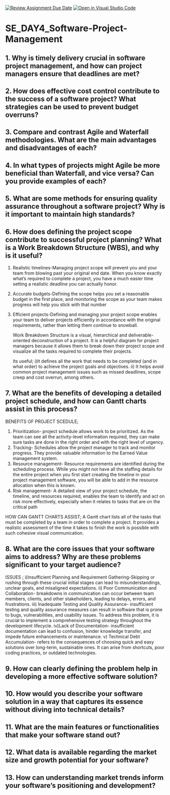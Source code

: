 [![Review Assignment Due Date](https://classroom.github.com/assets/deadline-readme-button-22041afd0340ce965d47ae6ef1cefeee28c7c493a6346c4f15d667ab976d596c.svg)](https://classroom.github.com/a/9pw6JKcu)
[![Open in Visual Studio Code](https://classroom.github.com/assets/open-in-vscode-2e0aaae1b6195c2367325f4f02e2d04e9abb55f0b24a779b69b11b9e10269abc.svg)](https://classroom.github.com/online_ide?assignment_repo_id=15648623&assignment_repo_type=AssignmentRepo)
# SE_DAY4_Software-Project-Management
## 1. Why is timely delivery crucial in software project management, and how can project managers ensure that deadlines are met?
## 2. How does effective cost control contribute to the success of a software project? What strategies can be used to prevent budget overruns?
## 3. Compare and contrast Agile and Waterfall methodologies. What are the main advantages and disadvantages of each?
## 4. In what types of projects might Agile be more beneficial than Waterfall, and vice versa? Can you provide examples of each?
## 5. What are some methods for ensuring quality assurance throughout a software project? Why is it important to maintain high standards?
## 6. How does defining the project scope contribute to successful project planning? What is a Work Breakdown Structure (WBS), and why is it useful?

1) Realistic timelines-Managing project scope will prevent you and your team from blowing past your original end date. When you know exactly what’s required to complete a project, you have a much easier time setting a realistic deadline you can actually honor.
2) Accurate budgets-Defining the scope helps you set a reasonable budget in the first place, and monitoring the scope as your team makes progress will help you stick with that number
3) Efficient projects-Defining and managing your project scope enables your team to deliver projects efficiently in accordance with the original requirements, rather than letting them continue to snowball.

   Work Breakdown Structure  is a visual, hierarchical and deliverable-oriented deconstruction of a project. It is a helpful diagram for project managers because it allows them to break down their project scope and visualize all the tasks required to complete their projects.

   Its useful;
   i)It defines all the work that needs to be completed (and in what order) to achieve the project goals and objectives.
   ii) It helps avoid common project management issues such as missed deadlines, scope creep and cost overrun, among others.
   
   
   



## 7. What are the benefits of developing a detailed project schedule, and how can Gantt charts assist in this process?

BENEFITS OF PROJECT SCEDULE;
  1) Prioritization-  project schedule allows work to be prioritized. As the team can see all the activity-level information required, they can make sure tasks are done in the right order and with the right level of urgency.
  2) Tracking- Schedules allow the project manager to track and monitor progress. They provide valuable information to the Earned Value management system.
  3) Resource management- Resource requirements are identified during the scheduling process. While you might not have all the staffing details for the entire project when you first start creating the timeline in your project management software, you will be able to add in the resource allocation when this is known.
  4) Risk management- A detailed view of your project schedule, the timeline, and resources required, enables the team to identify and act on risk more effectively, especially when it relates to tasks that are on the critical path

HOW CAN GANTT CHARTS ASSIST;
 A Gantt chart lists all of the tasks that must be completed by a team in order to complete a project. It provides a realistic assessment of the time it takes to finish the work is possible with such cohesive visual communication.

  

## 8. What are the core issues that your software aims to address? Why are these problems significant to your target audience?
ISSUES ;
  i)Insufficient Planning and Requirement Gathering-Skipping or rushing through these crucial initial stages can lead to misunderstandings, unclear goals, and misaligned expectations.
  ii) Poor Communication and Collaboration- breakdowns in communication can occur between team members, clients, and other stakeholders, leading to delays, errors, and frustrations.
  iii) Inadequate Testing and Quality Assurance-  insufficient testing and quality assurance measures can result in software that is prone to bugs, vulnerabilities, and usability issues. To address this problem, it is crucial to implement a comprehensive testing strategy throughout the development lifecycle.
  iv)Lack of Documentation- insufficient documentation can lead to confusion, hinder knowledge transfer, and impede future enhancements or maintenance.
  v) Technical Debt Accumulation- refers to the consequences of choosing quick and easy solutions over long-term, sustainable ones. It can arise from shortcuts, poor coding practices, or outdated technologies.




## 9. How can clearly defining the problem help in developing a more effective software solution?


## 10. How would you describe your software solution in a way that captures its essence without diving into technical details?


## 11. What are the main features or functionalities that make your software stand out?


## 12. What data is available regarding the market size and growth potential for your software?
## 13. How can understanding market trends inform your software’s positioning and development?
